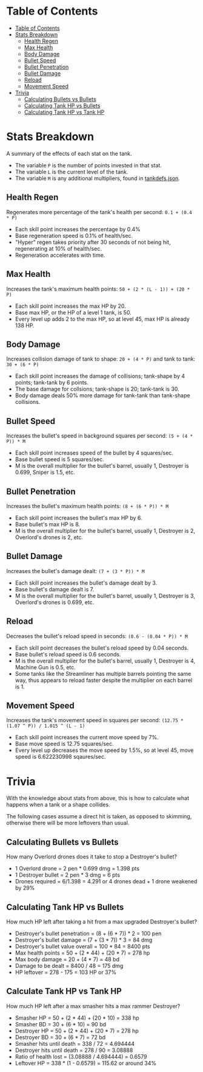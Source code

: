 # Table of Contents
- [Table of Contents](#table-of-contents)
- [Stats Breakdown](#stats-breakdown)
  - [Health Regen](#health-regen)
  - [Max Health](#max-health)
  - [Body Damage](#body-damage)
  - [Bullet Speed](#bullet-speed)
  - [Bullet Penetration](#bullet-penetration)
  - [Bullet Damage](#bullet-damage)
  - [Reload](#reload)
  - [Movement Speed](#movement-speed)
- [Trivia](#trivia)
  - [Calculating Bullets vs Bullets](#calculating-bullets-vs-bullets)
  - [Calculating Tank HP vs Bullets](#calculating-tank-hp-vs-bullets)
  - [Calculating Tank HP vs Tank HP](#calculating-tank-hp-vs-tank-hp)

# Stats Breakdown
A summary of the effects of each stat on the tank.
- The variable `P` is the number of points invested in that stat.
- The variable `L` is the current level of the tank.
- The variable `M` is any additional multipliers, found in [tankdefs.json](/extras/tankdefs.json).

## Health Regen
Regenerates more percentage of the tank's health per second: `0.1 + (0.4 * P)`
- Each skill point increases the percentage by 0.4%
- Base regeneration speed is 0.1% of health/sec.
- "Hyper" regen takes priority after 30 seconds of not being hit, regenerating at 10% of health/sec.
- Regeneration accelerates with time.

## Max Health
Increases the tank's maximum health points: `50 + (2 * (L - 1)) + (20 * P)`
- Each skill point increases the max HP by 20.
- Base max HP, or the HP of a level 1 tank, is 50.
- Every level up adds 2 to the max HP, so at level 45, max HP is already 138 HP.

## Body Damage
Increases collision damage of tank to shape: `20 + (4 * P)` and tank to tank: `30 + (6 * P)`
- Each skill point increases the damage of collisions; tank-shape by 4 points; tank-tank by 6 points.
- The base damage for collsions; tank-shape is 20; tank-tank is 30.
- Body damage deals 50% more damage for tank-tank than tank-shape collisions.

## Bullet Speed
Increases the bullet's speed in background squares per second: `(5 + (4 * P)) * M`
- Each skill point increases speed of the bullet by 4 squares/sec.
- Base bullet speed is 5 squares/sec.
- M is the overall multiplier for the bullet's barrel, usually 1, Destroyer is 0.699, Sniper is 1.5, etc.

## Bullet Penetration
Increases the bullet's maximum health points: `(8 + (6 * P)) * M`
- Each skill point increases the bullet's max HP by 6.
- Base bullet's max HP is 8.
- M is the overall multiplier for the bullet's barrel, usually 1, Destroyer is 2, Overlord's drones is 2, etc.

## Bullet Damage
Increases the bullet's damage dealt: `(7 + (3 * P)) * M`
- Each skill point increases the bullet's damage dealt by 3.
- Base bullet's damage dealt is 7.
- M is the overall multiplier for the bullet's barrel, usually 1, Destroyer is 3, Overlord's drones is 0.699, etc.

## Reload
Decreases the bullet's reload speed in seconds: `(0.6 - (0.04 * P)) * M`
- Each skill point decreases the bullet's reload speed by 0.04 seconds.
- Base bullet's reload speed is 0.6 seconds.
- M is the overall multiplier for the bullet's barrel, usually 1, Destroyer is 4, Machine Gun is 0.5, etc.
- Some tanks like the Streamliner has multiple barrels pointing the same way, thus appears to reload faster despite the multiplier on each barrel is 1.

## Movement Speed
Increases the tank's movement speed in squares per second: `(12.75 * (1.07 ^ P)) / 1.015 ^ (L - 1)`
- Each skill point increases the current move speed by 7%.
- Base move speed is 12.75 squares/sec.
- Every level up decreases the move speed by 1.5%, so at level 45, move speed is 6.622230998 sqaures/sec.

# Trivia
With the knowledge about stats from above, this is how to calculate what happens when a tank or a shape collides. 

The following cases assume a direct hit is taken, as opposed to skimming, otherwise there will be more leftovers than usual.

## Calculating Bullets vs Bullets
How many Overlord drones does it take to stop a Destroyer's bullet?
- 1 Overlord drone = 2 pen * 0.699 dmg = 1.398 pts
- 1 Destroyer bullet = 2 pen * 3 dmg = 6 pts
- Drones required = 6/1.398 = 4.291 or 4 drones dead + 1 drone weakened by 29%

## Calculating Tank HP vs Bullets
How much HP left after taking a hit from a max upgraded Destroyer's bullet?
- Destroyer's bullet penetration = (8 + (6 * 7)) * 2 = 100 pen
- Destroyer's bullet damage = (7 + (3 * 7)) * 3 = 84 dmg
- Destroyer's bullet value overall = 100 * 84 = 8400 pts
- Max health points = 50 + (2 * 44) + (20 * 7) = 278 hp
- Max body damage = 20 + (4 * 7) = 48 bd
- Damage to be dealt = 8400 / 48 = 175 dmg
- HP leftover = 278 - 175 = 103 HP or 37%

## Calculate Tank HP vs Tank HP
How much HP left after a max smasher hits a max rammer Destroyer?
- Smasher HP = 50 + (2 * 44) + (20 * 10) = 338 hp
- Smasher BD = 30 + (6 * 10) = 90 bd
- Destroyer HP = 50 + (2 * 44) + (20 * 7) = 278 hp
- Destroyer BD = 30 + (6 * 7) = 72 bd
- Smasher hits until death = 338 / 72 = 4.694444
- Destroyer hits until death = 278 / 90 = 3.08888
- Ratio of health lost = (3.08888 / 4.694444) = 0.6579
- Leftover HP = 338 * (1 - 0.6579) = 115.62 or around 34%
